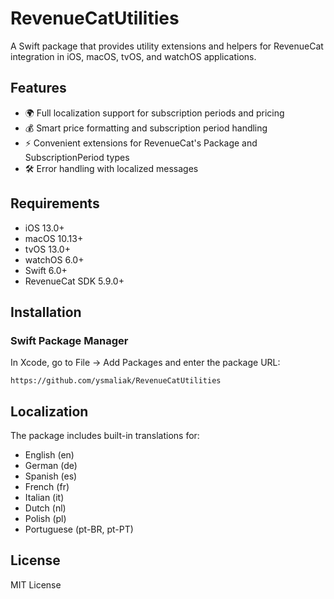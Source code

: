 # RevenueCatUtilities

A Swift package that provides utility extensions and helpers for RevenueCat integration in iOS, macOS, tvOS, and watchOS applications.

## Features

- 🌍 Full localization support for subscription periods and pricing
- 💰 Smart price formatting and subscription period handling
- ⚡️ Convenient extensions for RevenueCat's Package and SubscriptionPeriod types
- 🛠 Error handling with localized messages

## Requirements

- iOS 13.0+
- macOS 10.13+
- tvOS 13.0+
- watchOS 6.0+
- Swift 6.0+
- RevenueCat SDK 5.9.0+

## Installation

### Swift Package Manager

In Xcode, go to File → Add Packages and enter the package URL:

```
https://github.com/ysmaliak/RevenueCatUtilities
```

## Localization

The package includes built-in translations for:
- English (en)
- German (de)
- Spanish (es)
- French (fr)
- Italian (it)
- Dutch (nl)
- Polish (pl)
- Portuguese (pt-BR, pt-PT)

## License

MIT License
